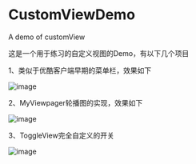 # CustomViewDemo
A demo of customView

这是一个用于练习的自定义视图的Demo，有以下几个项目

1、类似于优酷客户端早期的菜单栏，效果如下

![image](https://github.com/liaozhoubei/CustomViewDemo/blob/master/image/youkumenu.gif)


2、MyViewpager轮播图的实现，效果如下

![image](https://github.com/liaozhoubei/CustomViewDemo/blob/master/image/myviewpager.gif)

3、ToggleView完全自定义的开关

![image](https://github.com/liaozhoubei/CustomViewDemo/blob/master/image/toggleview.gif)

